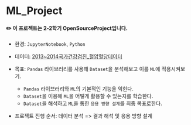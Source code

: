 ML_Project
===============

#### :pencil2: 이 프로젝트는 2-2학기 OpenSourceProject입니다.

 - 환경: `JupyterNotebook`, `Python`
 
 - 데이터: [2013~2014국가건강검진_혈압혈당데이터](https://nhiss.nhis.or.kr/bd/ab/bdabf003cv.do)

 - 목표: `Pandas` 라이브러리를 사용해 `Dataset`을 분석해보고 이를 `ML`에 적용시켜보기.   
   - `Pandas` 라이브러리와 `ML`의 기본적인 기능을 익힌다.
   - `Dataset`을 이용해 `ML`을 어떻게 활용할 수 있는지를 학습한다.
   - `Dataset`을 해석하고 `ML`을 통한 `응용 방향 설계`를 최종 목표로한다.   
    
 - 프로젝트 진행 순서: 데이터 분석 => 결과 해석 및 응용 방향 설계
